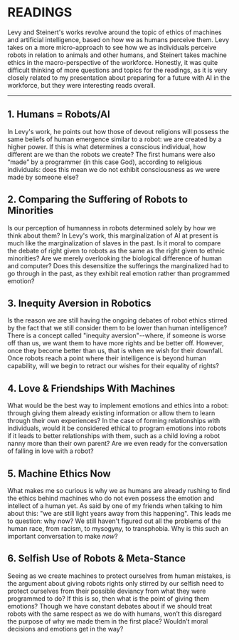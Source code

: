 # READINGS

Levy and Steinert's works revolve around the topic of ethics of machines and artificial intelligence, based on how we as humans perceive them. Levy takes on a more micro-approach to see how we as individuals perceive robots in relation to animals and other humans, and Steinert takes machine ethics in the macro-perspective of the workforce. Honestly, it was quite difficult thinking of more questions and topics for the readings, as it is very closely related to my presentation about preparing for a future with AI in the workforce, but they were interesting reads overall.

------------------------------------

## 1. Humans = Robots/AI
In Levy's work, he points out how those of devout religions will possess the same beliefs of human emergence similar to a robot: we are created by a higher power. If this is what determines a conscious individual, how different are we than the robots we create? The first humans were also “made” by a programmer (in this case God), according to religious individuals: does this mean we do not exhibit consciousness as we were made by someone else?

## 2. Comparing the Suffering of Robots to Minorities
Is our perception of humanness in robots determined solely by how we think about them? In Levy's work, this marginalization of AI at present is much like the marginalization of slaves in the past. Is it moral to compare the debate of right given to robots as the same as the right given to ethnic minorities? Are we merely overlooking the biological difference of human and computer? Does this desensitize the sufferings the marginalized had to go through in the past, as they exhibit real emotion rather than programmed emotion?

## 3. Inequity Aversion in Robotics
Is the reason we are still having the ongoing debates of robot ethics stirred by the fact that we still consider them to be lower than human intelligence? There is a concept called "inequity aversion"--where, if someone is worse off than us, we want them to have more rights and be better off. However, once they become better than us, that is when we wish for their downfall. Once robots reach a point where their intelligence is beyond human capability, will we begin to retract our wishes for their equality of rights?

## 4. Love & Friendships With Machines
What would be the best way to implement emotions and ethics into a robot: through giving them already existing information or allow them to learn through their own experiences? In the case of forming relationships with individuals, would it be considered ethical to program emotions into robots if it leads to better relationships with them, such as a child loving a robot nanny more than their own parent? Are we even ready for the conversation of falling in love with a robot?

## 5. Machine Ethics Now
What makes me so curious is why we as humans are already rushing to find the ethics behind machines who do not even possess the emotion and intellect of a human yet. As said by one of my friends when talking to him about this: "we are still light years away from this happening". This leads me to question: why now? We still haven't figured out all the problems of the human race, from racism, to mysogyny, to transphobia. Why is this such an important conversation to make *now*?

## 6. Selfish Use of Robots & Meta-Stance 
Seeing as we create machines to protect ourselves from human mistakes, is the argument about giving robots rights only stirred by our selfish need to protect ourselves from their possible deviancy from what they were programmed to do? If this is so, then what is the point of giving them emotions? Though we have constant debates about if we should treat robots with the same respect as we do with humans, won’t this disregard the purpose of why we made them in the first place? Wouldn’t moral decisions and emotions get in the way?
